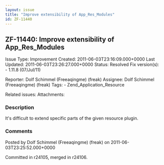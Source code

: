 ```yaml
---
layout: issue
title: "Improve extensibility of App_Res_Modules"
id: ZF-11440
---
```


ZF-11440: Improve extensibility of App\_Res\_Modules
----------------------------------------------------

 Issue Type: Improvement Created: 2011-06-03T23:16:09.000+0000 Last Updated: 2011-06-03T23:26:27.000+0000 Status: Resolved Fix version(s): - 1.11.8 (07/Jul/11)
 
 Reporter:  Dolf Schimmel (Freeaqingme) (freak)  Assignee:  Dolf Schimmel (Freeaqingme) (freak)  Tags: - Zend\_Application\_Resource
 
 Related issues: 
 Attachments: 
### Description

It's difficult to extend specific parts of the given resource plugin.

 

 

### Comments

Posted by Dolf Schimmel (Freeaqingme) (freak) on 2011-06-03T23:25:52.000+0000

Committed in r24105, merged in r24106.

 

 
